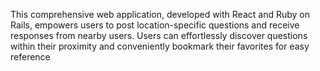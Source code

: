 This comprehensive web application, developed with React and Ruby on Rails, empowers users to post location-specific questions and receive responses from nearby users. Users can effortlessly discover questions within their proximity and conveniently bookmark their favorites for easy reference
